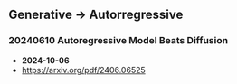 ## Generative -> Autorregressive


### 20240610 Autoregressive Model Beats Diffusion
- **2024-10-06**
- https://arxiv.org/pdf/2406.06525